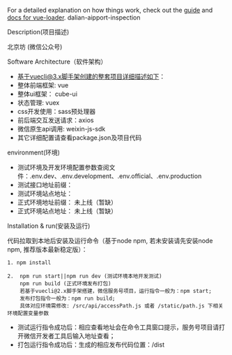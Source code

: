 
For a detailed explanation on how things work, check out the [guide](http://vuejs-templates.github.io/webpack/) and [docs for vue-loader](http://vuejs.github.io/vue-loader).
dalian-aipport-inspection

Description(项目描述)

北京坊 (微信公众号)

Software Architecture（软件架构）

- 基于vuecli@3.x脚手架创建的整套项目详细描述如下：
- 整体前端框架: vue
- 整体ui框架： cube-ui
- 状态管理: vuex 
- css开发使用：sass预处理器
- 前后端交互发送请求：axios
- 微信原生api调用: weixin-js-sdk
- 其它详细配置请查看package.json及项目代码 

environment(环境)

- 测试环境及开发环境配置参数查阅文件：.env.dev、.env.development、.env.official、.env.production
- 测试接口地址前缀： 
- 测试环境站点地址：  
- 正式环境地址前缀： 未上线（暂缺）
- 正式环境站点地址： 未上线（暂缺） 

Installation & run(安装及运行)

代码拉取到本地后安装及运行命令（基于node npm, 若未安装请先安装node npm, 推荐版本最新稳定版）：

    1. npm install

    2.  npm run start||npm run dev (测试环境本地开发测试)
        npm run build (正式环境发布打包)
        若基于vuecli@2.x脚手架搭建，微信服务号项目，运行指令一般为：npm start;
    	发布打包指令一般为：npm run build; 
    	具体对应环境需修改: /src/api/accessPath.js 或者 /static/path.js 下相关环境配置变量参数

- 测试运行指令成功后：相应查看地址会在命令工具窗口提示，服务号项目请打开微信开发者工具后输入地址查看；
- 打包运行指令成功后：生成的相应发布代码位置：/dist 
